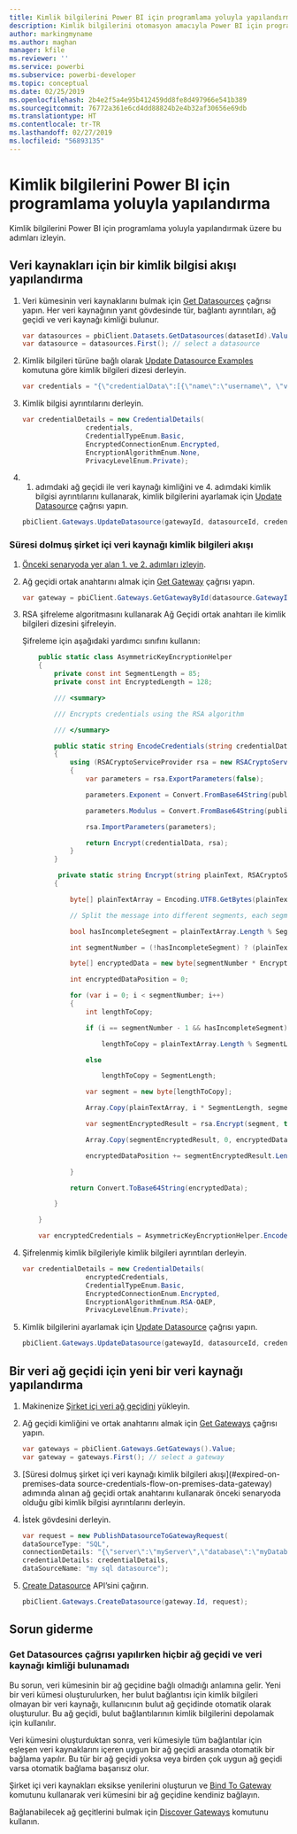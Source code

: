 ```yaml
---
title: Kimlik bilgilerini Power BI için programlama yoluyla yapılandırma
description: Kimlik bilgilerini otomasyon amacıyla Power BI için programlama yoluyla yapılandırma
author: markingmyname
ms.author: maghan
manager: kfile
ms.reviewer: ''
ms.service: powerbi
ms.subservice: powerbi-developer
ms.topic: conceptual
ms.date: 02/25/2019
ms.openlocfilehash: 2b4e2f5a4e95b412459dd8fe8d497966e541b389
ms.sourcegitcommit: 76772a361e6cd4dd88824b2e4b32af30656e69db
ms.translationtype: HT
ms.contentlocale: tr-TR
ms.lasthandoff: 02/27/2019
ms.locfileid: "56893135"
---
```

# <a name="configure-credentials-programmatically-for-power-bi"></a>Kimlik bilgilerini Power BI için programlama yoluyla yapılandırma

Kimlik bilgilerini Power BI için programlama yoluyla yapılandırmak üzere bu adımları izleyin.

## <a name="configure-a-credential-flow-for-data-sources"></a>Veri kaynakları için bir kimlik bilgisi akışı yapılandırma

1. Veri kümesinin veri kaynaklarını bulmak için [Get Datasources](https://docs.microsoft.com/rest/api/power-bi/datasets/getdatasourcesingroup) çağrısı yapın. Her veri kaynağının yanıt gövdesinde tür, bağlantı ayrıntıları, ağ geçidi ve veri kaynağı kimliği bulunur.

    ```csharp
    var datasources = pbiClient.Datasets.GetDatasources(datasetId).Value;
    var datasource = datasources.First(); // select a datasource
    ```

2. Kimlik bilgileri türüne bağlı olarak [Update Datasource Examples](https://docs.microsoft.com/rest/api/power-bi/gateways/updatedatasource) komutuna göre kimlik bilgileri dizesi derleyin.

    ```csharp
    var credentials = "{\"credentialData\":[{\"name\":\"username\", \"value\":\"john\"},{\"name\":\"password\", \"value\":\"*****\"}]}";
    ```

3. Kimlik bilgisi ayrıntılarını derleyin.

    ```csharp
    var credentialDetails = new CredentialDetails(
                    credentials,
                    CredentialTypeEnum.Basic,
                    EncryptedConnectionEnum.Encrypted,
                    EncryptionAlgorithmEnum.None,
                    PrivacyLevelEnum.Private);
    ```

4. 1. adımdaki ağ geçidi ile veri kaynağı kimliğini ve 4. adımdaki kimlik bilgisi ayrıntılarını kullanarak, kimlik bilgilerini ayarlamak için [Update Datasource](https://docs.microsoft.com/rest/api/power-bi/gateways/updatedatasource) çağrısı yapın.

    ```csharp
    pbiClient.Gateways.UpdateDatasource(gatewayId, datasourceId, credentialDetails);
    ```

### <a name="expired-on-premises-data-source-credentials-flow"></a>Süresi dolmuş şirket içi veri kaynağı kimlik bilgileri akışı

1. [Önceki senaryoda yer alan 1. ve 2. adımları izleyin](#configure-credential-flow-for-data-sources).

2. Ağ geçidi ortak anahtarını almak için [Get Gateway](https://docs.microsoft.com/rest/api/power-bi/gateways/getgateways) çağrısı yapın.

    ```csharp
    var gateway = pbiClient.Gateways.GetGatewayById(datasource.GatewayId);
    ```

3. RSA şifreleme algoritmasını kullanarak Ağ Geçidi ortak anahtarı ile kimlik bilgileri dizesini şifreleyin.

    Şifreleme için aşağıdaki yardımcı sınıfını kullanın:

    ```csharp
        public static class AsymmetricKeyEncryptionHelper
        {
            private const int SegmentLength = 85;
            private const int EncryptedLength = 128;

            /// <summary>

            /// Encrypts credentials using the RSA algorithm

            /// </summary>

            public static string EncodeCredentials(string credentialData, string publicKeyExponent, string publicKeyModulus)
            {
                using (RSACryptoServiceProvider rsa = new RSACryptoServiceProvider(EncryptedLength * 8))
                {
                    var parameters = rsa.ExportParameters(false);

                    parameters.Exponent = Convert.FromBase64String(publicKeyExponent);

                    parameters.Modulus = Convert.FromBase64String(publicKeyModulus);

                    rsa.ImportParameters(parameters);

                    return Encrypt(credentialData, rsa);
                }
            }

             private static string Encrypt(string plainText, RSACryptoServiceProvider rsa)
            {

                byte[] plainTextArray = Encoding.UTF8.GetBytes(plainText);

                // Split the message into different segments, each segment's length is 85. So, the result may be 85,85,85,20. 

                bool hasIncompleteSegment = plainTextArray.Length % SegmentLength != 0; 

                int segmentNumber = (!hasIncompleteSegment) ? (plainTextArray.Length / SegmentLength) : ((plainTextArray.Length SegmentLength) + 1);

                byte[] encryptedData = new byte[segmentNumber * EncryptedLength];

                int encryptedDataPosition = 0;

                for (var i = 0; i < segmentNumber; i++)
                {
                    int lengthToCopy;

                    if (i == segmentNumber - 1 && hasIncompleteSegment)

                        lengthToCopy = plainTextArray.Length % SegmentLength;

                    else

                        lengthToCopy = SegmentLength;

                    var segment = new byte[lengthToCopy];

                    Array.Copy(plainTextArray, i * SegmentLength, segment, 0, lengthToCopy);

                    var segmentEncryptedResult = rsa.Encrypt(segment, true);

                    Array.Copy(segmentEncryptedResult, 0, encryptedData, encryptedDataPosition, segmentEncryptedResult.Length);

                    encryptedDataPosition += segmentEncryptedResult.Length;

                }

                return Convert.ToBase64String(encryptedData);

            }

        }

        var encryptedCredentials = AsymmetricKeyEncryptionHelper.EncodeCredentials(credentials);
    ```

4. Şifrelenmiş kimlik bilgileriyle kimlik bilgileri ayrıntıları derleyin.

    ```csharp
    var credentialDetails = new CredentialDetails(
                    encryptedCredentials,
                    CredentialTypeEnum.Basic,
                    EncryptedConnectionEnum.Encrypted,
                    EncryptionAlgorithmEnum.RSA-OAEP,
                    PrivacyLevelEnum.Private);
    ```

5. Kimlik bilgilerini ayarlamak için [Update Datasource](https://docs.microsoft.com/rest/api/power-bi/gateways/updatedatasource) çağrısı yapın.

    ```csharp
    pbiClient.Gateways.UpdateDatasource(gatewayId, datasourceId, credentialDetails);
    ```

## <a name="configure-a-new-data-source-for-a-data-gateway"></a>Bir veri ağ geçidi için yeni bir veri kaynağı yapılandırma

1. Makinenize [Şirket içi veri ağ geçidini](https://powerbi.microsoft.com/gateway/) yükleyin.

2. Ağ geçidi kimliğini ve ortak anahtarını almak için [Get Gateways](https://docs.microsoft.com/rest/api/power-bi/gateways/getgateways) çağrısı yapın.

    ```csharp
    var gateways = pbiClient.Gateways.GetGateways().Value;
    var gateway = gateways.First(); // select a gateway
    ```

3. [Süresi dolmuş şirket içi veri kaynağı kimlik bilgileri akışı](#expired-on-premises-data source-credentials-flow-on-premises-data-gateway) adımında alınan ağ geçidi ortak anahtarını kullanarak önceki senaryoda olduğu gibi kimlik bilgisi ayrıntılarını derleyin.

4. İstek gövdesini derleyin.

    ```csharp
    var request = new PublishDatasourceToGatewayRequest(
    dataSourceType: "SQL",
    connectionDetails: "{\"server\":\"myServer\",\"database\":\"myDatabase\"}",
    credentialDetails: credentialDetails,
    dataSourceName: "my sql datasource");
    ```

5. [Create Datasource](https://docs.microsoft.com/rest/api/power-bi/gateways/createdatasource) API’sini çağırın.

    ```csharp
    pbiClient.Gateways.CreateDatasource(gateway.Id, request);
    ```

## <a name="troubleshooting"></a>Sorun giderme

### <a name="no-gateway-and-data-source-id-found-when-calling-get-data-sources"></a>Get Datasources çağrısı yapılırken hiçbir ağ geçidi ve veri kaynağı kimliği bulunamadı

Bu sorun, veri kümesinin bir ağ geçidine bağlı olmadığı anlamına gelir. Yeni bir veri kümesi oluşturulurken, her bulut bağlantısı için kimlik bilgileri olmayan bir veri kaynağı, kullanıcının bulut ağ geçidinde otomatik olarak oluşturulur. Bu ağ geçidi, bulut bağlantılarının kimlik bilgilerini depolamak için kullanılır.

Veri kümesini oluşturduktan sonra, veri kümesiyle tüm bağlantılar için eşleşen veri kaynaklarını içeren uygun bir ağ geçidi arasında otomatik bir bağlama yapılır. Bu tür bir ağ geçidi yoksa veya birden çok uygun ağ geçidi varsa otomatik bağlama başarısız olur.

Şirket içi veri kaynakları eksikse yenilerini oluşturun ve [Bind To Gateway](https://docs.microsoft.com/rest/api/power-bi/datasets/bindtogateway) komutunu kullanarak veri kümesini bir ağ geçidine kendiniz bağlayın.

Bağlanabilecek ağ geçitlerini bulmak için [Discover Gateways](https://docs.microsoft.com/rest/api/power-bi/datasets/discovergateways) komutunu kullanın.
